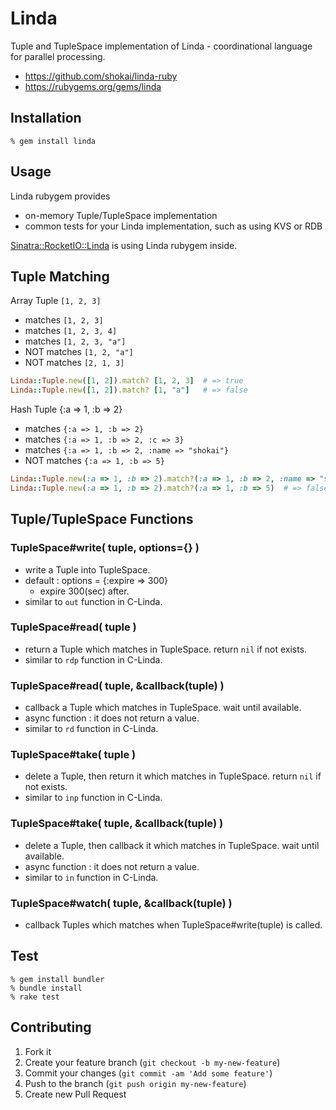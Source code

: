 Linda
=====
Tuple and TupleSpace implementation of Linda - coordinational language for parallel processing.

- https://github.com/shokai/linda-ruby
- https://rubygems.org/gems/linda


Installation
------------

    % gem install linda


Usage
-----
Linda rubygem provides

- on-memory Tuple/TupleSpace implementation
- common tests for your Linda implementation, such as using KVS or RDB

[Sinatra::RocketIO::Linda](http://rubygems.org/gems/sinatra-rocketio-linda) is using Linda rubygem inside.


Tuple Matching
--------------
Array Tuple `[1, 2, 3]`

- matches `[1, 2, 3]`
- matches `[1, 2, 3, 4]`
- matches `[1, 2, 3, "a"]`
- NOT matches `[1, 2, "a"]`
- NOT matches `[2, 1, 3]`

```ruby
Linda::Tuple.new([1, 2]).match? [1, 2, 3]  # => true
Linda::Tuple.new([1, 2]).match? [1, "a"]   # => false
```

Hash Tuple {:a => 1, :b => 2}

- matches `{:a => 1, :b => 2}`
- matches `{:a => 1, :b => 2, :c => 3}`
- matches `{:a => 1, :b => 2, :name => "shokai"}`
- NOT matches `{:a => 1, :b => 5}`

```ruby
Linda::Tuple.new(:a => 1, :b => 2).match?(:a => 1, :b => 2, :name => "shokai")  # => true
Linda::Tuple.new(:a => 1, :b => 2).match?(:a => 1, :b => 5)  # => false
```

Tuple/TupleSpace Functions
--------------------------

### TupleSpace#write( tuple, options={} )

- write a Tuple into TupleSpace.
- default : options = {:expire => 300}
  - expire 300(sec) after.
- similar to `out` function in C-Linda.

### TupleSpace#read( tuple )

- return a Tuple which matches in TupleSpace. return `nil` if not exists.
- similar to `rdp` function in C-Linda.


### TupleSpace#read( tuple, &callback(tuple) )

- callback a Tuple which matches in TupleSpace. wait until available.
- async function : it does not return a value.
- similar to `rd` function in C-Linda.


### TupleSpace#take( tuple )

- delete a Tuple, then return it which matches in TupleSpace. return `nil` if not exists.
- similar to `inp` function in C-Linda.


### TupleSpace#take( tuple, &callback(tuple) )

- delete a Tuple, then callback it which matches in TupleSpace. wait until available.
- async function : it does not return a value.
- similar to `in` function in C-Linda.


### TupleSpace#watch( tuple, &callback(tuple) )

- callback Tuples which matches when TupleSpace#write(tuple) is called.


Test
----

    % gem install bundler
    % bundle install
    % rake test


Contributing
------------
1. Fork it
2. Create your feature branch (`git checkout -b my-new-feature`)
3. Commit your changes (`git commit -am 'Add some feature'`)
4. Push to the branch (`git push origin my-new-feature`)
5. Create new Pull Request
